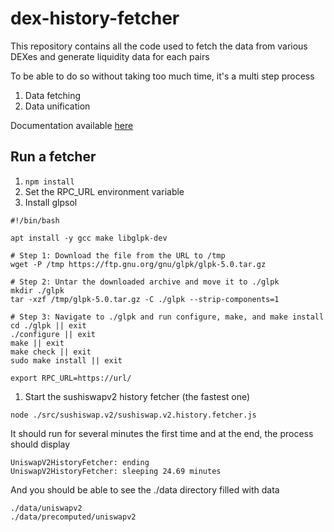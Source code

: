 # dex-history-fetcher

This repository contains all the code used to fetch the data from various DEXes and generate liquidity data for each pairs

To be able to do so without taking too much time, it's a multi step process

1. Data fetching
2. Data unification

Documentation available [here](./docs/README.md)

## Run a fetcher

1. `npm install`
1. Set the RPC_URL environment variable
2. Install glpsol
```
#!/bin/bash

apt install -y gcc make libglpk-dev

# Step 1: Download the file from the URL to /tmp
wget -P /tmp https://ftp.gnu.org/gnu/glpk/glpk-5.0.tar.gz

# Step 2: Untar the downloaded archive and move it to ./glpk
mkdir ./glpk
tar -xzf /tmp/glpk-5.0.tar.gz -C ./glpk --strip-components=1

# Step 3: Navigate to ./glpk and run configure, make, and make install
cd ./glpk || exit
./configure || exit
make || exit
make check || exit
sudo make install || exit
```

`export RPC_URL=https://url/`
1. Start the sushiswapv2 history fetcher (the fastest one)

`node ./src/sushiswap.v2/sushiswap.v2.history.fetcher.js`

It should run for several minutes the first time and at the end, the process should display

```
UniswapV2HistoryFetcher: ending
UniswapV2HistoryFetcher: sleeping 24.69 minutes
```

And you should be able to see the ./data directory filled with data

```
./data/uniswapv2
./data/precomputed/uniswapv2
```

